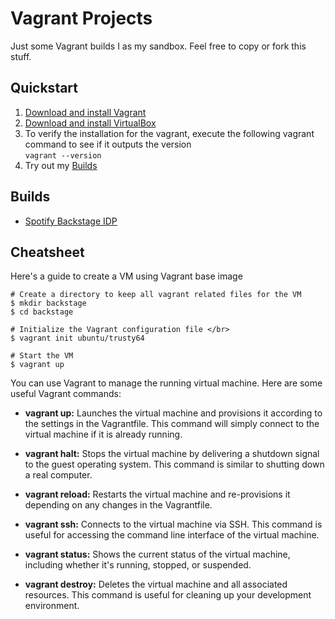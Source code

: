 # Vagrant Projects
Just some Vagrant builds I  as my sandbox. Feel free to copy or fork this stuff.

## Quickstart
1. [Download and install Vagrant](https://developer.hashicorp.com/vagrant/install?product_intent=vagrant)
1. [Download and install VirtualBox](https://www.virtualbox.org/wiki/Downloads)
1. To verify the installation for the vagrant, execute the following vagrant command to see if it outputs the version <br/> `vagrant --version`
1. Try out my [Builds](#Builds) 

## Builds
* [Spotify Backstage IDP](backstage)




## Cheatsheet
Here's a guide to create a VM using Vagrant base image
```
# Create a directory to keep all vagrant related files for the VM
$ mkdir backstage
$ cd backstage

# Initialize the Vagrant configuration file </br>
$ vagrant init ubuntu/trusty64

# Start the VM
$ vagrant up
```

You can use Vagrant to manage the running virtual machine. Here are some useful Vagrant commands:

* **vagrant up:** Launches the virtual machine and provisions it according to the settings in the Vagrantfile. This command will simply connect to the virtual machine if it is already running.

* **vagrant halt:** Stops the virtual machine by delivering a shutdown signal to the guest operating system. This command is similar to shutting down a real computer.

* **vagrant reload:** Restarts the virtual machine and re-provisions it depending on any changes in the Vagrantfile.

* **vagrant ssh:** Connects to the virtual machine via SSH. This command is useful for accessing the command line interface of the virtual machine.

* **vagrant status:** Shows the current status of the virtual machine, including whether it's running, stopped, or suspended.

* **vagrant destroy:** Deletes the virtual machine and all associated resources. This command is useful for cleaning up your development environment.
